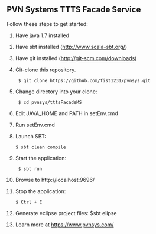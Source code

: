 ## PVN Systems TTTS Facade Service

Follow these steps to get started:

1. Have java 1.7 installed

2. Have sbt installed (http://www.scala-sbt.org/)

3. Have git installed (http://git-scm.com/downloads)

4. Git-clone this repository.

        $ git clone https://github.com/fist1231/pvnsys.git

5. Change directory into your clone:

        $ cd pvnsys/tttsFacadeMS

6. Edit JAVA_HOME and PATH in setEnv.cmd

7. Run setEnv.cmd

8.	Launch SBT:

        $ sbt clean compile

9. Start the application:

        $ sbt run

10. Browse to http://localhost:9696/

11. Stop the application:

        $ Ctrl + C
        
12. Generate eclipse project files: $sbt elipse        

13. Learn more at https://www.pvnsys.com/

